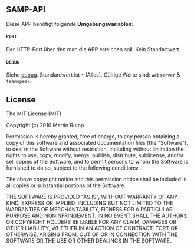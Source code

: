 ## SAMP-API
Diese APP benötigt folgende **Umgebungsvariablen**:

#### `PORT`
Der HTTP-Port über den man die APP erreichen soll. Kein Standartwert.

#### `DEBUG`
Siehe [debug](https://github.com/visionmedia/debug).
Standardwert ist `*` (Alles).
Gültige Werte sind: `webserver` & `teamspeak`.

## License
The MIT License (MIT)

Copyright (c) 2016 Martin Rump

Permission is hereby granted, free of charge, to any person obtaining a copy
of this software and associated documentation files (the "Software"), to deal
in the Software without restriction, including without limitation the rights
to use, copy, modify, merge, publish, distribute, sublicense, and/or sell
copies of the Software, and to permit persons to whom the Software is
furnished to do so, subject to the following conditions:

The above copyright notice and this permission notice shall be included in all
copies or substantial portions of the Software.

THE SOFTWARE IS PROVIDED "AS IS", WITHOUT WARRANTY OF ANY KIND, EXPRESS OR
IMPLIED, INCLUDING BUT NOT LIMITED TO THE WARRANTIES OF MERCHANTABILITY,
FITNESS FOR A PARTICULAR PURPOSE AND NONINFRINGEMENT. IN NO EVENT SHALL THE
AUTHORS OR COPYRIGHT HOLDERS BE LIABLE FOR ANY CLAIM, DAMAGES OR OTHER
LIABILITY, WHETHER IN AN ACTION OF CONTRACT, TORT OR OTHERWISE, ARISING FROM,
OUT OF OR IN CONNECTION WITH THE SOFTWARE OR THE USE OR OTHER DEALINGS IN THE
SOFTWARE.
